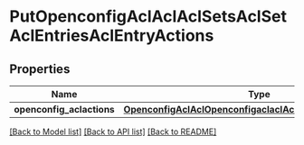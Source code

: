 # PutOpenconfigAclAclAclSetsAclSetAclEntriesAclEntryActions

## Properties
Name | Type | Description | Notes
------------ | ------------- | ------------- | -------------
**openconfig_aclactions** | [**OpenconfigAclAclOpenconfigaclaclAclsetsAclentriesActions**](OpenconfigAclAclOpenconfigaclaclAclsetsAclentriesActions.md) |  | [optional] 

[[Back to Model list]](../README.md#documentation-for-models) [[Back to API list]](../README.md#documentation-for-api-endpoints) [[Back to README]](../README.md)


